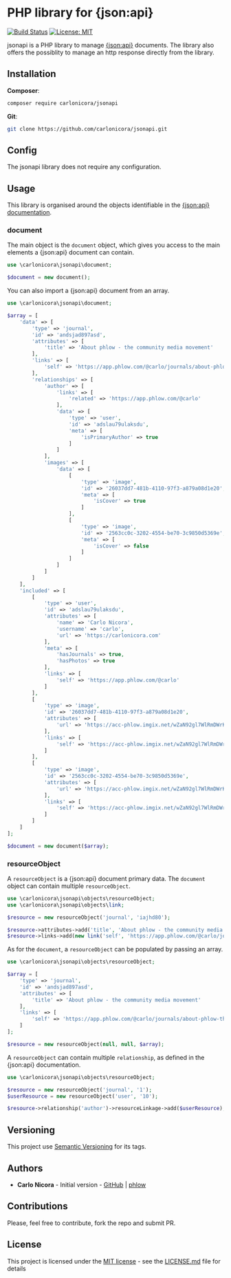 # PHP library for {json:api}

[![Build Status](https://travis-ci.com/carlonicora/jsonapi.svg?branch=master)](https://travis-ci.com/carlonicora/jsonapi)
[![License: MIT](https://img.shields.io/badge/License-MIT-blue.svg)](https://opensource.org/licenses/MIT)

jsonapi is a PHP library to manage [{json:api}](https://jsonapi.org) documents. The library also offers the possiblity
to manage an http response directly from the library.  

## Installation

**Composer**:
```bash
composer require carlonicora/jsonapi
```

**Git**:
```bash
git clone https://github.com/carlonicora/jsonapi.git
```

## Config

The jsonapi library does not require any configuration.

## Usage

This library is organised around the objects identifiable in the 
[{json:api} documentation](https://jsonapi.org/format/).

### document

The main object is the `document` object, which gives you access to the main elements a {json:api} document can contain. 

```php
use \carlonicora\jsonapi\document;

$document = new document();
```

You can also import a {json:api} document from an array.

```php
use \carlonicora\jsonapi\document;

$array = [
    'data' => [
        'type' => 'journal',
        'id' => 'andsjad897asd',
        'attributes' => [
            'title' => 'About phlow - the community media movement'
        ],
        'links' => [
            'self' => 'https://app.phlow.com/@carlo/journals/about-phlow-the-community-media-movement'
        ],
        'relationships' => [
            'author' => [
                'links' => [
                    'related' => 'https://app.phlow.com/@carlo'
                ],
                'data' => [
                    'type' => 'user',
                    'id' => 'adslau79ulaksdu',
                    'meta' => [
                        'isPrimaryAuthor' => true
                    ]
                ]
            ],
            'images' => [
                'data' => [
                    [
                        'type' => 'image',
                        'id' => '26037dd7-481b-4110-97f3-a879a08d1e20',
                        'meta' => [
                            'isCover' => true
                        ]
                    ],
                    [
                        'type' => 'image',
                        'id' => '2563cc0c-3202-4554-be70-3c9850d5369e',
                        'meta' => [
                            'isCover' => false
                        ]
                    ]
                ]
            ]
        ]
    ],
    'included' => [
        [
            'type' => 'user',
            'id' => 'adslau79ulaksdu',
            'attributes' => [
                'name' => 'Carlo Nicora',
                'username' => 'carlo',
                'url' => 'https://carlonicora.com'
            ],
            'meta' => [
                'hasJournals' => true,
                'hasPhotos' => true
            ],
            'links' => [
                'self' => 'https://app.phlow.com/@carlo'
            ]
        ],
        [
            'type' => 'image',
            'id' => '26037dd7-481b-4110-97f3-a879a08d1e20',
            'attributes' => [
                'url' => 'https://acc-phlow.imgix.net/wZaN92gl7WlRmDWrKp/26037dd7-481b-4110-97f3-a879a08d1e20.jpg?w=750&ixlib=js-1.1.0&s=28c961bf9a05855320fe853155b1cd7f'
            ],
            'links' => [
                'self' => 'https://acc-phlow.imgix.net/wZaN92gl7WlRmDWrKp/26037dd7-481b-4110-97f3-a879a08d1e20.jpg?w=750&ixlib=js-1.1.0&s=28c961bf9a05855320fe853155b1cd7f'
            ]
        ],
        [
            'type' => 'image',
            'id' => '2563cc0c-3202-4554-be70-3c9850d5369e',
            'attributes' => [
                'url' => 'https://acc-phlow.imgix.net/wZaN92gl7WlRmDWrKp/2563cc0c-3202-4554-be70-3c9850d5369e.jpg?w=750&ixlib=js-1.1.0&s=da188c73f2b571d1afd9b1625f482e05'
            ],
            'links' => [
                'self' => 'https://acc-phlow.imgix.net/wZaN92gl7WlRmDWrKp/2563cc0c-3202-4554-be70-3c9850d5369e.jpg?w=750&ixlib=js-1.1.0&s=da188c73f2b571d1afd9b1625f482e05'
            ]
        ]
    ]
];

$document = new document($array);
```

### resourceObject

A `resourceObject` is a {json:api} document primary data. The `document` object can contain multiple `resourceObject`.

```php
use \carlonicora\jsonapi\objects\resourceObject;
use \carlonicora\jsonapi\objects\link;

$resource = new resourceObject('journal', 'iajhd80');

$resource->attributes->add('title', 'About phlow - the community media movement');
$resource->links->add(new link('self', 'https://app.phlow.com/@carlo/journals/about-phlow-the-community-media-movement'));
```

As for the `document`, a `resourceObject` can be populated by passing an array.

```php
use \carlonicora\jsonapi\objects\resourceObject;

$array = [
    'type' => 'journal',
    'id' => 'andsjad897asd',
    'attributes' => [
        'title' => 'About phlow - the community media movement'
    ],
    'links' => [
        'self' => 'https://app.phlow.com/@carlo/journals/about-phlow-the-community-media-movement'
    ]
];

$resource = new resourceObject(null, null, $array);
```

A `resourceObject` can contain multiple `relationship`, as defined in the {json:api} documentation.

```php
use \carlonicora\jsonapi\objects\resourceObject;

$resource = new resourceObject('journal', '1');
$userResource = new resourceObject('user', '10');

$resource->relationship('author')->resourceLinkage->add($userResource);
```

## Versioning

This project use [Semantic Versioning](https://semver.org/) for its tags.

## Authors

* **Carlo Nicora** - Initial version - [GitHub](https://github.com/carlonicora) |
[phlow](https://phlow.com/@carlo)

## Contributions

Please, feel free to contribute, fork the repo and submit PR.

## License

This project is licensed under the [MIT license](https://opensource.org/licenses/MIT) - see the
[LICENSE.md](LICENSE.md) file for details 